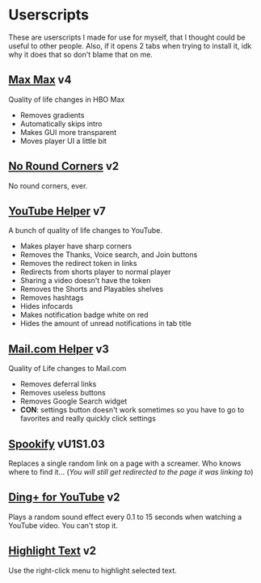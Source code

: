 # Userscripts

These are userscripts I made for use for myself, that I thought could be useful to other people.
Also, if it opens 2 tabs when trying to install it, idk why it does that so don't blame that on me.

## [Max Max](https://github.com/ccn0/userscripts/raw/main/scripts/maxmax.user.js) v4

Quality of life changes in HBO Max

* Removes gradients
* Automatically skips intro
* Makes GUI more transparent
* Moves player UI a little bit

## [No Round Corners](https://github.com/ccn0/userscripts/raw/main/scripts/noroundcorners.user.js) v2

No round corners, ever.

## [YouTube Helper](https://github.com/ccn0/userscripts/raw/main/scripts/youtubehelper.user.js) v7

A bunch of quality of life changes to YouTube.

* Makes player have sharp corners
* Removes the Thanks, Voice search, and Join buttons
* Removes the redirect token in links
* Redirects from shorts player to normal player
* Sharing a video doesn't have the token
* Removes the Shorts and Playables shelves
* Removes hashtags
* Hides infocards
* Makes notification badge white on red
* Hides the amount of unread notifications in tab title
  
## [Mail.com Helper](https://github.com/ccn0/userscripts/raw/main/scripts/mailcomhelper.user.js) v3

Quality of Life changes to Mail.com

* Removes deferral links
* Removes useless buttons
* Removes Google Search widget
* **CON**: settings button doesn't work sometimes so you have to go to favorites and really quickly click settings

## [Spookify](https://github.com/ccn0/userscripts/raw/main/scripts/spookify.user.js) vU1S1.03

Replaces a single random link on a page with a screamer. Who knows where to find it...
(*You will still get redirected to the page it was linking to*)

## [Ding+ for YouTube](https://github.com/ccn0/userscripts/raw/main/scripts/dingplus.user.js) v2

Plays a random sound effect every 0.1 to 15 seconds when watching a YouTube video. You can't stop it.

## [Highlight Text](https://github.com/ccn0/userscripts/raw/main/scripts/highlight.user.js) v2

Use the right-click menu to highlight selected text.
